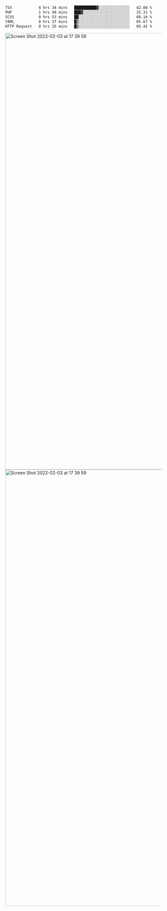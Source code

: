 <!--START_SECTION:waka-->

```txt
TSX            4 hrs 34 mins   ██████████▓░░░░░░░░░░░░░░   42.08 %
PHP            1 hrs 40 mins   ███▓░░░░░░░░░░░░░░░░░░░░░   15.31 %
SCSS           0 hrs 53 mins   ██░░░░░░░░░░░░░░░░░░░░░░░   08.16 %
YAML           0 hrs 37 mins   █▒░░░░░░░░░░░░░░░░░░░░░░░   05.67 %
HTTP Request   0 hrs 35 mins   █▒░░░░░░░░░░░░░░░░░░░░░░░   05.42 %
```

<!--END_SECTION:waka-->

<img width="1400" alt="Screen Shot 2022-02-03 at 17 39 59" src="https://user-images.githubusercontent.com/45716542/152387304-f2b60485-53a6-4f4b-a818-5cefb1b0c0ae.png">
<img width="1400" alt="Screen Shot 2022-02-03 at 17 39 59" src="https://user-images.githubusercontent.com/45716542/152387273-ea5cdf21-2a45-44da-8bef-00c1763b1d42.png">
